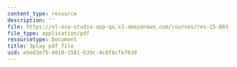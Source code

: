 ```yaml
---
content_type: resource
description: ''
file: https://ol-ocw-studio-app-qa.s3.amazonaws.com/courses/res-15-003-shaping-the-future-of-work-15-662x-spring-2016/ebed3e7540101581b39c4c8f8cfe783d_yBgKkYcoPgM.pdf
file_type: application/pdf
resourcetype: Document
title: 3play pdf file
uid: ebed3e75-4010-1581-b39c-4c8f8cfe783d
---
```

